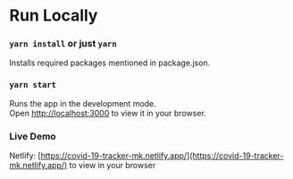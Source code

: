 # Run Locally

### `yarn install` or just `yarn`

Installs required packages mentioned in package.json.

### `yarn start`

Runs the app in the development mode.\
Open [http://localhost:3000](http://localhost:3000) to view it in your browser.

### Live Demo

Netlify: [https://covid-19-tracker-mk.netlify.app/](https://covid-19-tracker-mk.netlify.app/) to view in your browser

